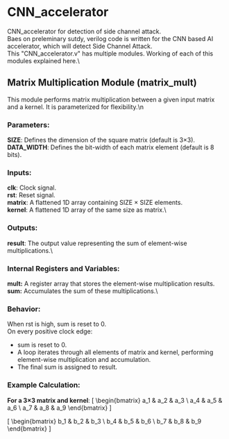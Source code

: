 # CNN_accelerator
CNN_accelerator for detection of side channel attack.\
Baes on preleminary sutdy, verilog code is written for the CNN based AI accelerator, which will detect Side Channel Attack.\
This "CNN_accelerator.v" has multiple modules. Working of each of this modules explained here.\

## Matrix Multiplication Module (matrix_mult)
This module performs matrix multiplication between a given input matrix and a kernel. It is parameterized for flexibility.\n
### Parameters:
**SIZE**: Defines the dimension of the square matrix (default is 3×3).\
**DATA_WIDTH**: Defines the bit-width of each matrix element (default is 8 bits).
### Inputs:
**clk**: Clock signal.\
**rst**: Reset signal.\
**matrix**: A flattened 1D array containing SIZE × SIZE elements.\
**kernel**: A flattened 1D array of the same size as matrix.\
### Outputs:
**result**: The output value representing the sum of element-wise multiplications.\
### Internal Registers and Variables:
**mult:** A register array that stores the element-wise multiplication results.\
**sum:** Accumulates the sum of these multiplications.\

### Behavior:
When rst is high, sum is reset to 0.\
On every positive clock edge:
  * sum is reset to 0.
  * A loop iterates through all elements of matrix and kernel, performing element-wise multiplication and accumulation.
  * The final sum is assigned to result.

### Example Calculation:
**For a 3×3 matrix and kernel**:
\[
\begin{bmatrix} 
a_1 & a_2 & a_3 \\ 
a_4 & a_5 & a_6 \\ 
a_7 & a_8 & a_9 
\end{bmatrix}
\]

\[
\begin{bmatrix} 
b_1 & b_2 & b_3 \\ 
b_4 & b_5 & b_6 \\ 
b_7 & b_8 & b_9 
\end{bmatrix}
\]
